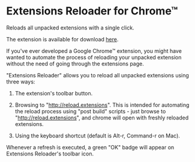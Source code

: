 # Extensions Reloader for Chrome™

Reloads all unpacked extensions with a single click.

The extension is available for download [here].

If you've ever developed a Google Chrome™ extension, you might have wanted to automate the process of reloading your unpacked extension without the need of going through the extensions page.

"Extensions Reloader" allows you to reload all unpacked extensions using three ways:

1. The extension's toolbar button.

2. Browsing to "http://reload.extensions". This is intended for automating the reload process using "post build" scripts - just browse to "http://reload.extensions", and chrome will open with freshly reloaded extensions.

3. Using the keyboard shortcut (default is Alt-r, Command-r on Mac).

Whenever a refresh is executed, a green "OK" badge will appear on Extensions Reloader's toolbar icon.

[here]:https://chrome.google.com/webstore/detail/fimgfedafeadlieiabdeeaodndnlbhid
